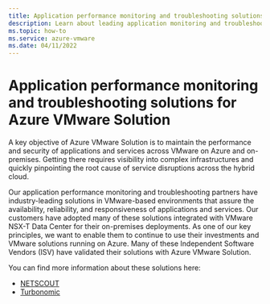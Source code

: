 ```yaml
---
title: Application performance monitoring and troubleshooting solutions for Azure VMware Solution
description: Learn about leading application monitoring and troubleshooting solutions for your Azure VMware Solution private cloud.
ms.topic: how-to
ms.service: azure-vmware
ms.date: 04/11/2022
---
```


# Application performance monitoring and troubleshooting solutions for Azure VMware Solution

A key objective of Azure VMware Solution is to maintain the performance and security of applications and services across VMware on Azure and on-premises. Getting there requires visibility into complex infrastructures and quickly pinpointing the root cause of service disruptions across the hybrid cloud.  

Our application performance monitoring and troubleshooting partners have industry-leading solutions in VMware-based environments that assure the availability, reliability, and responsiveness of applications and services. Our customers have adopted many of these solutions integrated with VMware NSX-T Data Center for their on-premises deployments. As one of our key principles, we want to enable them to continue to use their investments and VMware solutions running on Azure. Many of these Independent Software Vendors (ISV) have validated their solutions with Azure VMware Solution.

You can find more information about these solutions here:

- [NETSCOUT](https://www.netscout.com/technology-partners/microsoft-azure)
- [Turbonomic](https://blog.turbonomic.com/turbonomic-announces-partnership-and-support-for-azure-vmware-service)
